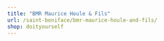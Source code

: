 ```yaml
---
title: "BMR Maurice Houle & Fils"
url: /saint-boniface/bmr-maurice-houle-and-fils/
shop: doityourself
---
```

